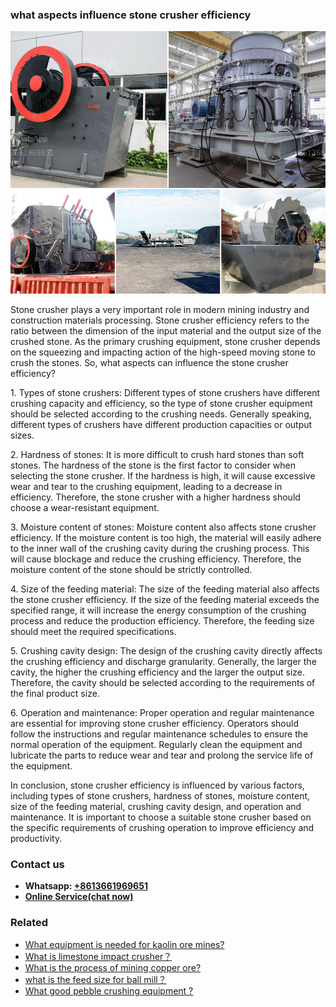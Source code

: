 <h3>what aspects influence stone crusher efficiency</h3><img src='1701742792.jpg' alt=''><p>Stone crusher plays a very important role in modern mining industry and construction materials processing. Stone crusher efficiency refers to the ratio between the dimension of the input material and the output size of the crushed stone. As the primary crushing equipment, stone crusher depends on the squeezing and impacting action of the high-speed moving stone to crush the stones. So, what aspects can influence the stone crusher efficiency?</p><p>1. Types of stone crushers: Different types of stone crushers have different crushing capacity and efficiency, so the type of stone crusher equipment should be selected according to the crushing needs. Generally speaking, different types of crushers have different production capacities or output sizes.</p><p>2. Hardness of stones: It is more difficult to crush hard stones than soft stones. The hardness of the stone is the first factor to consider when selecting the stone crusher. If the hardness is high, it will cause excessive wear and tear to the crushing equipment, leading to a decrease in efficiency. Therefore, the stone crusher with a higher hardness should choose a wear-resistant equipment.</p><p>3. Moisture content of stones: Moisture content also affects stone crusher efficiency. If the moisture content is too high, the material will easily adhere to the inner wall of the crushing cavity during the crushing process. This will cause blockage and reduce the crushing efficiency. Therefore, the moisture content of the stone should be strictly controlled.</p><p>4. Size of the feeding material: The size of the feeding material also affects the stone crusher efficiency. If the size of the feeding material exceeds the specified range, it will increase the energy consumption of the crushing process and reduce the production efficiency. Therefore, the feeding size should meet the required specifications.</p><p>5. Crushing cavity design: The design of the crushing cavity directly affects the crushing efficiency and discharge granularity. Generally, the larger the cavity, the higher the crushing efficiency and the larger the output size. Therefore, the cavity should be selected according to the requirements of the final product size.</p><p>6. Operation and maintenance: Proper operation and regular maintenance are essential for improving stone crusher efficiency. Operators should follow the instructions and regular maintenance schedules to ensure the normal operation of the equipment. Regularly clean the equipment and lubricate the parts to reduce wear and tear and prolong the service life of the equipment.</p><p>In conclusion, stone crusher efficiency is influenced by various factors, including types of stone crushers, hardness of stones, moisture content, size of the feeding material, crushing cavity design, and operation and maintenance. It is important to choose a suitable stone crusher based on the specific requirements of crushing operation to improve efficiency and productivity.</p><h3>Contact us</h3><ul><li><strong>Whatsapp:&nbsp;<a href="https://wa.me/8613661969651">+8613661969651</a></strong></li><li><a href="https://swt.shibang-china.com/?git&amp;zhl&amp;what aspects influence stone crusher efficiency"><strong>Online Service(chat now)</strong></a></li></ul><h3>Related</h3><ul><li><a href='What equipment is needed for kaolin ore mines.md'>What equipment is needed for kaolin ore mines?</a></li><li><a href='What is limestone impact crusher？.md'>What is limestone impact crusher？</a></li><li><a href='What is the process of mining copper ore.md'>What is the process of mining copper ore?</a></li><li><a href='what is the feed size for ball mill？.md'>what is the feed size for ball mill？</a></li><li><a href='What good pebble crushing equipment .md'>What good pebble crushing equipment ?</a></li></ul>